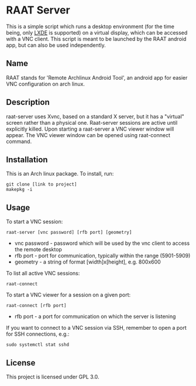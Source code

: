 # RAAT Server

This is a simple script which runs a desktop environment (for the time being, only [LXDE](https://wiki.archlinux.org/title/LXDE) is supported) on a virtual display, which can be accessed with a VNC client. 
This script is meant to be launched by the RAAT android app, but can also be used independently.

## Name
RAAT stands for 'Remote Archlinux Android Tool', an android app for easier VNC configuration on arch linux.

## Description
raat-server uses Xvnc, based on a standard X server, but it has a "virtual" screen rather than a physical one.
Raat-server sessions are active until explicitly killed. Upon starting a raat-server a VNC viewer window will appear.
The VNC viewer window can be opened using raat-connect command.

## Installation
This is an Arch linux package. To install, run:

```
git clone [link to project]
makepkg -i
```

## Usage
To start a VNC session:

```
raat-server [vnc password] [rfb port] [geometry]
```

- vnc password - password which will be used by the vnc client to access the remote desktop
- rfb port - port for communication, typically within the range (5901-5909)
- geometry - a string of format \[width\]x\[height\], e.g. 800x600

To list all active VNC sessions:

```
raat-connect
```

To start a VNC viewer for a session on a given port:

```
raat-connect [rfb port]
```

- rfb port - a port for communication on which the server is listening

If you want to connect to a VNC session via SSH, remember to open a port for SSH connections, e.g.:

```
sudo systemctl stat sshd
```

## License
This project is licensed under GPL 3.0.
